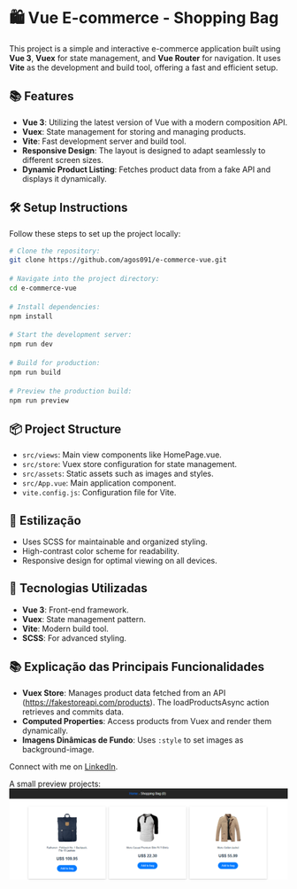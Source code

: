 # 🛍️ Vue E-commerce - Shopping Bag

This project is a simple and interactive e-commerce application built using **Vue 3**, **Vuex** for state management, and **Vue Router** for navigation. It uses **Vite** as the development and build tool, offering a fast and efficient setup.

## 📚 Features

- **Vue 3**: Utilizing the latest version of Vue with a modern composition API.
- **Vuex**: State management for storing and managing products.
- **Vite**: Fast development server and build tool.
- **Responsive Design**: The layout is designed to adapt seamlessly to different screen sizes.
- **Dynamic Product Listing**: Fetches product data from a fake API and displays it dynamically.

## 🛠️ Setup Instructions

Follow these steps to set up the project locally:

```bash
# Clone the repository:
git clone https://github.com/agos091/e-commerce-vue.git

# Navigate into the project directory:
cd e-commerce-vue

# Install dependencies:
npm install

# Start the development server:
npm run dev

# Build for production:
npm run build

# Preview the production build:
npm run preview
```

## 📦 Project Structure

- `src/views`: Main view components like HomePage.vue.
- `src/store`: Vuex store configuration for state management.
- `src/assets`: Static assets such as images and styles.
- `src/App.vue`: Main application component.
- `vite.config.js`: Configuration file for Vite.

## 🎨 Estilização

- Uses SCSS for maintainable and organized styling.
- High-contrast color scheme for readability.
- Responsive design for optimal viewing on all devices.

## 🚀 Tecnologias Utilizadas

- **Vue 3**: Front-end framework.
- **Vuex**: State management pattern.
- **Vite**: Modern build tool.
- **SCSS**: For advanced styling.

## 📚 Explicação das Principais Funcionalidades

- **Vuex Store**: Manages product data fetched from an API (https://fakestoreapi.com/products). The loadProductsAsync action retrieves and commits data.
- **Computed Properties**: Access products from Vuex and render them dynamically.
- **Imagens Dinâmicas de Fundo**: Uses `:style` to set images as background-image.

Connect with me on [LinkedIn](https://www.linkedin.com/in/agos-dalcin-rufino-a9913821a/).

A small preview projects:
![Photo of Vue E-commerce - Shopping Bag](./prints/Screenshot_1.png)
